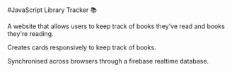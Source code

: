 #JavaScript Library Tracker 📚

A website that allows users to keep track of books they've read and books they're reading.

Creates cards responsively to keep track of books.

Synchronised across browsers through a firebase realtime database. 